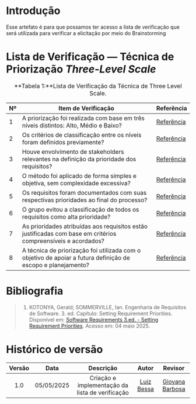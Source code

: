 # Introdução
Esse artefato é para que possamos ter acesso a lista de verificação que será utilizada para verificar a elicitação por meio do Brainstorming

# Lista de Verificação — Técnica de Priorização *Three-Level Scale*

<font size="3"><p style="text-align: center">**Tabela 1:**Lista de Verificação da Técnica de Three Level Scale.</p></font>

| Nº | Item de Verificação                                                                                           | Referência                                                                                                                                         |
|----|---------------------------------------------------------------------------------------------------------------|-----------------------------------------------------------------------------------------------------------------------------------------------------|
| 1  | A priorização foi realizada com base em três níveis distintos: Alto, Médio e Baixo?                          | [Referência](https://aprender3.unb.br/pluginfile.php/3096091/mod_resource/content/3/PriorizaA%CC%83%C2%A7A%CC%83%C2%A3o%20de%20Req.pdf)           |
| 2  | Os critérios de classificação entre os níveis foram definidos previamente?                                    | [Referência](https://aprender3.unb.br/pluginfile.php/3096091/mod_resource/content/3/PriorizaA%CC%83%C2%A7A%CC%83%C2%A3o%20de%20Req.pdf)           |
| 3  | Houve envolvimento de stakeholders relevantes na definição da prioridade dos requisitos?                      | [Referência](https://aprender3.unb.br/pluginfile.php/3096091/mod_resource/content/3/PriorizaA%CC%83%C2%A7A%CC%83%C2%A3o%20de%20Req.pdf)           |
| 4  | O método foi aplicado de forma simples e objetiva, sem complexidade excessiva?                                | [Referência](https://aprender3.unb.br/pluginfile.php/3096091/mod_resource/content/3/PriorizaA%CC%83%C2%A7A%CC%83%C2%A3o%20de%20Req.pdf)           |
| 5  | Os requisitos foram documentados com suas respectivas prioridades ao final do processo?                       | [Referência](https://aprender3.unb.br/pluginfile.php/3096091/mod_resource/content/3/PriorizaA%CC%83%C2%A7A%CC%83%C2%A3o%20de%20Req.pdf)           |
| 6  | O grupo evitou a classificação de todos os requisitos como alta prioridade?                                   | [Referência](https://aprender3.unb.br/pluginfile.php/3096091/mod_resource/content/3/PriorizaA%CC%83%C2%A7A%CC%83%C2%A3o%20de%20Req.pdf)           |
| 7  | As prioridades atribuídas aos requisitos estão justificadas com base em critérios compreensíveis e acordados? | [Referência](https://aprender3.unb.br/pluginfile.php/3096091/mod_resource/content/3/PriorizaA%CC%83%C2%A7A%CC%83%C2%A3o%20de%20Req.pdf)           |
| 8  | A técnica de priorização foi utilizada com o objetivo de apoiar a futura definição de escopo e planejamento?  | [Referência](https://aprender3.unb.br/pluginfile.php/3096091/mod_resource/content/3/PriorizaA%CC%83%C2%A7A%CC%83%C2%A3o%20de%20Req.pdf)           |

# Bibliografia

> 1. KOTONYA, Gerald; SOMMERVILLE, Ian. Engenharia de Requisitos de Software. 3. ed. Capítulo: Setting Requirement Priorities. Disponível em: [Software Requirements 3.ed. - Setting Requirement Priorities](https://aprender3.unb.br/pluginfile.php/3096091/mod_resource/content/3/PriorizaA%CC%83%C2%A7A%CC%83%C2%A3o%20de%20Req.pdf). Acesso em: 04 maio 2025.

# Histórico de versão

| Versão |    Data    |       Descrição        |                     Autor                      |                  Revisor                   |
| :----: | :--------: | :--------------------: | :--------------------------------------------: | :----------------------------------------: |
|  1.0   | 05/05/2025 | Criação e implementação da lista de verificação | [Luiz Bessa](https://github.com/lfelipebessa)  | [Giovana Barbosa ](https://github.com/gio221)   |